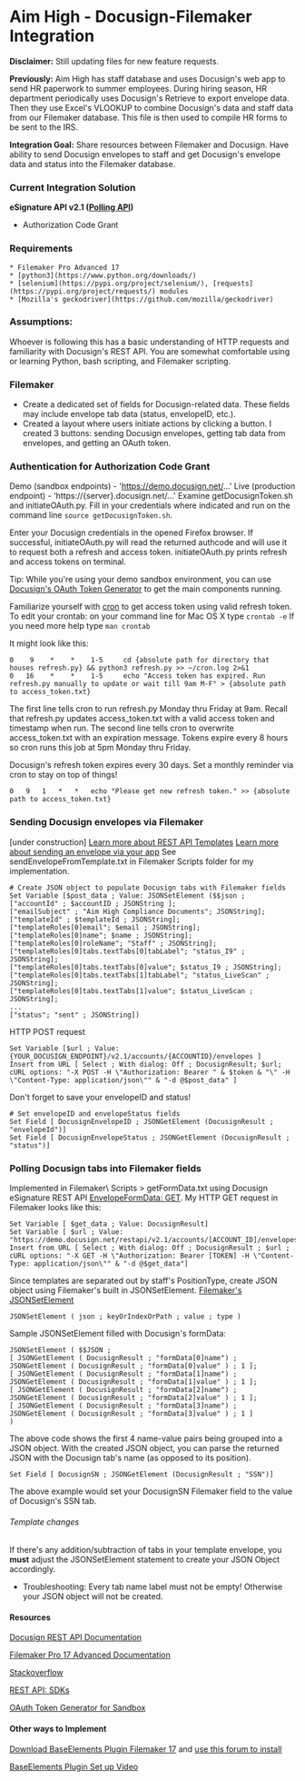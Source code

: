 # Aim High - Docusign-Filemaker Integration

**Disclaimer:** Still updating files for new feature requests.

**Previously:** Aim High has staff database and uses Docusign's web app to send HR paperwork to summer employees. During hiring season, HR department periodically uses Docusign's Retrieve to export envelope data. Then they use Excel's VLOOKUP to combine Docusign's data and staff data from our Filemaker database. This file is then used to compile HR forms to be sent to the IRS.

**Integration Goal:** Share resources between Filemaker and Docusign. Have ability to send Docusign envelopes to staff and get Docusign's envelope data and status into the Filemaker database. 

### Current Integration Solution
**eSignature API v2.1 ([Polling API](https://developers.docusign.com/esign-rest-api/code-examples/polling-for-envelope-status))**
* Authorization Code Grant

### Requirements
	* Filemaker Pro Advanced 17
	* [python3](https://www.python.org/downloads/)
	* [selenium](https://pypi.org/project/selenium/), [requests](https://pypi.org/project/requests/) modules
	* [Mozilla's geckodriver](https://github.com/mozilla/geckodriver)

### Assumptions:
Whoever is following this has a basic understanding of HTTP requests and familiarity with Docusign's REST API. You are somewhat comfortable using or learning Python, bash scripting, and Filemaker scripting. 
	
### Filemaker
* Create a dedicated set of fields for Docusign-related data. These fields may include envelope tab data (status, envelopeID, etc.).
* Created a layout where users initiate actions by clicking a button. I created 3 buttons: sending Docusign envelopes, getting tab data from envelopes, and getting an OAuth token.

### Authentication for Authorization Code Grant
Demo (sandbox endpoints) - 'https://demo.docusign.net/...'
Live (production endpoint) - 'https://{server}.docusign.net/...'
Examine getDocusignToken.sh and initiateOAuth.py. Fill in your credentials where indicated and run on the command line ```source getDocusignToken.sh```.

Enter your Docusign credentials in the opened Firefox browser. If successful, initiateOAuth.py will read the returned authcode and will use it to request both a refresh and access token.
initiateOAuth.py prints refresh and access tokens on terminal.

Tip: While you're using your demo sandbox environment, you can use [Docusign's OAuth Token Generator](https://developers.docusign.com/oauth-token-generator) to get the main components running.


Familiarize yourself with [cron](https://crontab.guru/) to get access token using valid refresh token.
To edit your crontab: on your command line for Mac OS X type 
```crontab -e```
If you need more help type ```man crontab```

It might look like this:
```
0    9    *    *    1-5     cd {absolute path for directory that houses refresh.py} && python3 refresh.py >> ~/cron.log 2>&1
0   16    *    *    1-5     echo "Access token has expired. Run refresh.py manually to update or wait till 9am M-F" > {absolute path to access_token.txt}
```
The first line tells cron to run refresh.py Monday thru Friday at 9am. Recall that refresh.py updates access_token.txt with a valid access token and timestamp when run.
The second line tells cron to overwrite access_token.txt with an expiration message. Tokens expire every 8 hours so cron runs this job at 5pm Monday thru Friday.

Docusign's refresh token expires every 30 days. Set a monthly reminder via cron to stay on top of things!
```
0	9	1	*	*	echo "Please get new refresh token." >> {absolute path to access_token.txt}
```

### Sending Docusign envelopes via Filemaker
[under construction]
[Learn more about REST API Templates](https://developers.docusign.com/esign-rest-api/guides/features/templates)
[Learn more about sending an envelope via your app](https://developers.docusign.com/esign-rest-api/code-examples/code-example-embedded-sending)
See sendEnvelopeFromTemplate.txt in Filemaker Scripts folder for my implementation.
```
# Create JSON object to populate Docusign tabs with Filemaker fields
Set Variable [$post_data ; Value: JSONSetElement ($$json ; 
["accountId" ; $accountID ; JSONString ];
["emailSubject" ; "Aim High Compliance Documents"; JSONString]; 
["templateId" ; $templateId ; JSONString];
["templateRoles[0]email"; $email ; JSONString];
["templateRoles[0]name"; $name ; JSONString];
["templateRoles[0]roleName"; "Staff" ; JSONString];
["templateRoles[0]tabs.textTabs[0]tabLabel"; "status_I9" ; JSONString];
["templateRoles[0]tabs.textTabs[0]value"; $status_I9 ; JSONString];
["templateRoles[0]tabs.textTabs[1]tabLabel"; "status_LiveScan" ; JSONString];
["templateRoles[0]tabs.textTabs[1]value"; $status_LiveScan ; JSONString];
...
["status"; "sent" ; JSONString])
```
HTTP POST request
```
Set Variable [$url ; Value: {YOUR_DOCUSIGN_ENDPOINT}/v2.1/accounts/{ACCOUNTID}/envelopes ]
Insert from URL [ Select ; With dialog: Off ; DocusignResult; $url; cURL options: "-X POST -H \"Authorization: Bearer " & $token & "\" -H \"Content-Type: application/json\"" & "-d @$post_data" ]
```

Don't forget to save your envelopeID and status!
```
# Set envelopeID and envelopeStatus fields
Set Field [ DocusignEnvelopeID ; JSONGetElement (DocusignResult ; "envelopeId")]
Set Field [ DocusignEnvelopeStatus ; JSONGetElement (DocusignResult ; "status")]
```

### Polling Docusign tabs into Filemaker fields
Implemented in Filemaker\ Scripts > getFormData.txt using Docusign eSignature REST API [EnvelopeFormData: GET](https://developers.docusign.com/esign-rest-api/reference/Envelopes/EnvelopeFormData/get).
My HTTP GET request in Filemaker looks like this:
```
Set Variable [ $get_data ; Value: DocusignResult]
Set Variable [ $url ; Value: "https://demo.docusign.net/restapi/v2.1/accounts/[ACCOUNT_ID]/envelopes/[ENVELOPE_ID]/form_data"]
Insert from URL [ Select ; With dialog: Off ; DocusignResult ; $url ; cURL options: "-X GET -H \"Authorization: Bearer [TOKEN] -H \"Content-Type: application/json\"" & "-d @$get_data"]
```

Since templates are separated out by staff's PositionType, create JSON object using Filemaker's built in JSONSetElement.
[Filemaker's JSONSetElement](https://fmhelp.filemaker.com/help/17/fmp/en/index.html#page/FMP_Help%2Fjsonsetelement.html%23)
```
JSONSetElement ( json ; keyOrIndexOrPath ; value ; type )
```
Sample JSONSetElement filled with Docusign's formData:
```
JSONSetElement ( $$JSON ; 
[ JSONGetElement ( DocusignResult ; "formData[0]name") ; JSONGetElement ( DocusignResult ; "formData[0]value" ) ; 1 ];
[ JSONGetElement ( DocusignResult ; "formData[1]name") ; JSONGetElement ( DocusignResult ; "formData[1]value" ) ; 1 ];
[ JSONGetElement ( DocusignResult ; "formData[2]name") ; JSONGetElement ( DocusignResult ; "formData[2]value" ) ; 1 ];
[ JSONGetElement ( DocusignResult ; "formData[3]name") ; JSONGetElement ( DocusignResult ; "formData[3]value" ) ; 1 ]
)
```
The above code shows the first 4 name-value pairs being grouped into a JSON object.
With the created JSON object, you can parse the returned JSON with the Docusign tab's name (as opposed to its position).
```
Set Field [ DocusignSN ; JSONGetElement (DocusignResult ; "SSN")]
```
The above example would set your DocusignSN Filemaker field to the value of Docusign's SSN tab.

###### Template changes
If there's any addition/subtraction of tabs in your template envelope, you **must** adjust the JSONSetElement statement to create your JSON Object accordingly.
* Troubleshooting: Every tab name label must not be empty! Otherwise your JSON object will not be created.


#### Resources
[Docusign REST API Documentation](https://developers.docusign.com/esign-rest-api)

[Filemaker Pro 17 Advanced Documentation](https://fmhelp.filemaker.com/help/17/fmp/en/#page/FMP_Help%2Findex.html)

[Stackoverflow](https://stackoverflow.com/questions/tagged/docusignapi)

[REST API: SDKs](https://developers.docusign.com/esign-rest-api/sdk-tools)

[OAuth Token Generator for Sandbox](https://developers.docusign.com/oauth-token-generator)

#### Other ways to Implement 
[Download BaseElements Plugin Filemaker 17](https://baseelementsplugin.zendesk.com/hc/en-us/articles/115002990887-BaseElements-Plugin) and [use this forum to install](https://community.filemaker.com/thread/186607)

[BaseElements Plugin Set up Video](https://community.filemaker.com/external-link.jspa?url=https%3A%2F%2Fwww.filemakermagazine.com%2Fvideos%2Ffilemaker-rest-using-baseelements-plugin)

